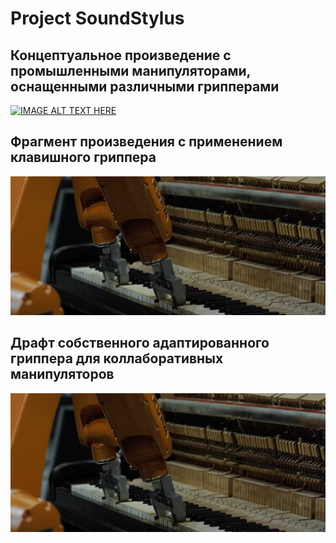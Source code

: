 # Project SoundStylus

## Концептуальное произведение с промышленными манипуляторами, оснащенными различными грипперами

[![IMAGE ALT TEXT HERE](https://img.youtube.com/vi/bAdqazixuRY/0.jpg)](https://www.youtube.com/watch?v=bAdqazixuRY)

## Фрагмент произведения с применением клавишного гриппера 

![Poster](img/soundstylus-concept.png)

## Драфт собственного адаптированного гриппера для коллаборативных манипуляторов

![Poster](img/soundstylus-concept.png)




